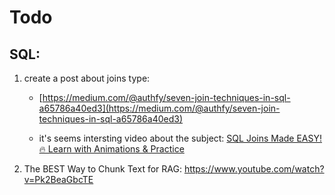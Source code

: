 # Todo

## SQL: 

1. create a post about joins type:
    - [https://medium.com/@authfy/seven-join-techniques-in-sql-a65786a40ed3](https://medium.com/@authfy/seven-join-techniques-in-sql-a65786a40ed3)
    
    - it's seems intersting video about the subject: [SQL Joins Made EASY! 🔥 Learn with Animations & Practice ](https://www.youtube.com/watch?v=GXSnaR1Xx5c) 

2. The BEST Way to Chunk Text for RAG: https://www.youtube.com/watch?v=Pk2BeaGbcTE 